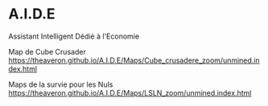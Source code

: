 # A.I.D.E

Assistant Intelligent Dédié à l'Economie 


Map de Cube Crusader
https://theaveron.github.io/A.I.D.E/Maps/Cube_crusadere_zoom/unmined.index.html

Maps de la survie pour les Nuls
https://theaveron.github.io/A.I.D.E/Maps/LSLN_zoom/unmined.index.html
